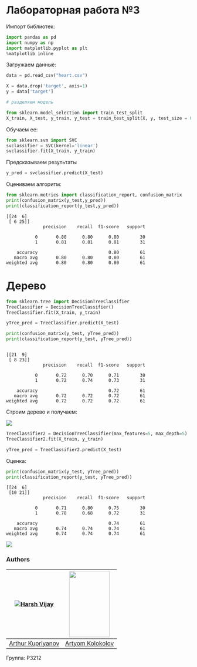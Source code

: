 # Лабораторная работа №3

Импорт библиотек:

```python
import pandas as pd
import numpy as np
import matplotlib.pyplot as plt
%matplotlib inline
```

Загружаем данные:

```python
data = pd.read_csv("heart.csv")

X = data.drop('target', axis=1)
y = data['target']

# разделяем модель

from sklearn.model_selection import train_test_split
X_train, X_test, y_train, y_test = train_test_split(X, y, test_size = 0.20)
```

Обучаем ее:

```python
from sklearn.svm import SVC
svclassifier = SVC(kernel='linear')
svclassifier.fit(X_train, y_train)
```

Предсказываем результаты

```python
y_pred = svclassifier.predict(X_test)
```

Оцениваем алгоритм:

```python
from sklearn.metrics import classification_report, confusion_matrix
print(confusion_matrix(y_test,y_pred))
print(classification_report(y_test,y_pred))
```

```
[[24  6]
 [ 6 25]]
              precision    recall  f1-score   support

           0       0.80      0.80      0.80        30
           1       0.81      0.81      0.81        31

    accuracy                           0.80        61
   macro avg       0.80      0.80      0.80        61
weighted avg       0.80      0.80      0.80        61
```

# Дерево

```python
from sklearn.tree import DecisionTreeClassifier
TreeClassifier = DecisionTreeClassifier()
TreeClassifier.fit(X_train, y_train)

yTree_pred = TreeClassifier.predict(X_test)

print(confusion_matrix(y_test, yTree_pred))
print(classification_report(y_test, yTree_pred))
```

```

[[21  9]
 [ 8 23]]
              precision    recall  f1-score   support

           0       0.72      0.70      0.71        30
           1       0.72      0.74      0.73        31

    accuracy                           0.72        61
   macro avg       0.72      0.72      0.72        61
weighted avg       0.72      0.72      0.72        61
```

Строим дерево и получаем:

![](https://i.imgur.com/xgxOnlA.png)

```python
TreeClassifier2 = DecisionTreeClassifier(max_features=5, max_depth=5)
TreeClassifier2.fit(X_train, y_train)

yTree_pred = TreeClassifier2.predict(X_test)
```

Оценка:

```python
print(confusion_matrix(y_test, yTree_pred))
print(classification_report(y_test, yTree_pred))
```

```
[[24  6]
 [10 21]]
              precision    recall  f1-score   support

           0       0.71      0.80      0.75        30
           1       0.78      0.68      0.72        31

    accuracy                           0.74        61
   macro avg       0.74      0.74      0.74        61
weighted avg       0.74      0.74      0.74        61
```

![](https://i.imgur.com/0sge4Hw.png)

### Authors

| [![Harsh Vijay](https://sun9-12.userapi.com/c856136/v856136536/d973c/TcuXKAIKNow.jpg?ava=1)](https://github.com/iharsh234) | <img src="https://sun9-9.userapi.com/c851436/v851436881/1de7b0/4SGaJjnz__k.jpg" width=110 height=180/> |
| :----------------------------------------------------------: | :----------------------------------------------------------: |
|        [Arthur Kupriyanov](https://vk.com/apploidxxx)        |        [Artyom Kolokolov](https://vk.com/ifelseelif)         |

Группа: P3212

